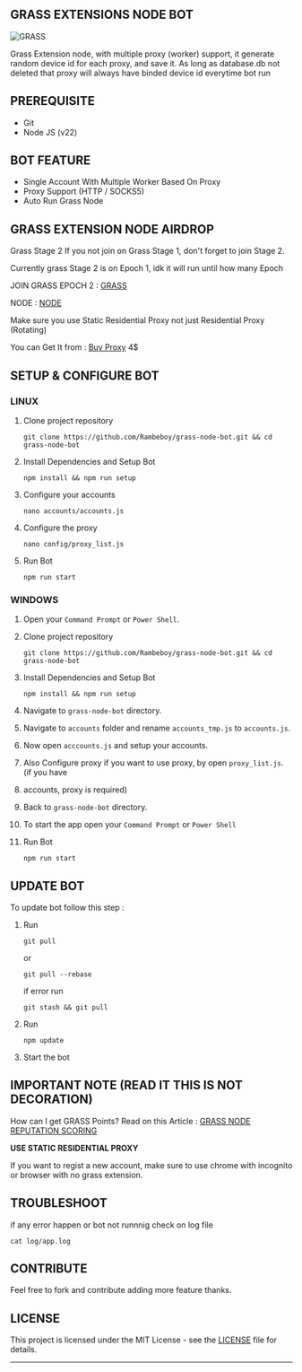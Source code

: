 ## GRASS EXTENSIONS NODE BOT

![GRASS](assets/img1.jpg)

Grass Extension node, with multiple proxy (worker) support, it generate random device id for each proxy, and save it. As long as database.db not deleted that proxy will always have binded device id everytime bot run

## PREREQUISITE

- Git
- Node JS (v22)

## BOT FEATURE

- Single Account With Multiple Worker Based On Proxy
- Proxy Support (HTTP / SOCKS5)
- Auto Run Grass Node

## GRASS EXTENSION NODE AIRDROP

Grass Stage 2
If you not join on Grass Stage 1, don't forget to join Stage 2. 

Currently grass Stage 2 is on Epoch 1, idk it will run until how many Epoch

JOIN GRASS EPOCH 2 : [GRASS](https://app.getgrass.io/register/?referralCode=_D-RVWUQOUA6vDI)

NODE : [NODE](https://app.getgrass.io/dashboard/store)

Make sure you use Static Residential Proxy not just Residential Proxy (Rotating) 

You can Get It from : 
[Buy Proxy](https://iproyal.com/?r=409724) 4$

## SETUP & CONFIGURE BOT

### LINUX

1. Clone project repository
   ```
   git clone https://github.com/Rambeboy/grass-node-bot.git && cd grass-node-bot
   ```
2. Install Dependencies and Setup Bot
   ```
   npm install && npm run setup
   ```
3. Configure your accounts
   ```
   nano accounts/accounts.js
   ```
4. Configure the proxy
   ```
   nano config/proxy_list.js
   ```
5. Run Bot
   ```
   npm run start
   ```
   
### WINDOWS

1. Open your `Command Prompt` or `Power Shell`.

2. Clone project repository
   ```
   git clone https://github.com/Rambeboy/grass-node-bot.git && cd grass-node-bot
   ```
3. Install Dependencies and Setup Bot
   ```
   npm install && npm run setup
   ```

4. Navigate to `grass-node-bot` directory. 

5. Navigate to `accounts` folder and rename `accounts_tmp.js` to `accounts.js`.

6. Now open `acccounts.js` and setup your accounts.

7. Also Configure proxy if you want to use proxy, by open `proxy_list.js`. (if you have 
8. accounts, proxy is required)

9.  Back to `grass-node-bot` directory.

10. To start the app open your `Command Prompt` or `Power Shell`

11. Run Bot
    ```
    npm run start
    ```

## UPDATE BOT

To update bot follow this step :
1. Run
   ```
   git pull
   ```
   or
   ```
   git pull --rebase
   ```
   if error run
   ```
   git stash && git pull
   ```
2. Run
   ```
   npm update
   ```
2. Start the bot

## IMPORTANT NOTE (READ IT THIS IS NOT DECORATION)

How can I get GRASS Points?
Read on this Article : [GRASS NODE REPUTATION SCORING](https://grass-foundation.gitbook.io/grass-docs/architecture/node-reputation-scoring)

**USE STATIC RESIDENTIAL PROXY**

If you want to regist a new account, make sure to use chrome with incognito or browser with no grass extension.

## TROUBLESHOOT

if any error happen or bot not runnnig check on log file
```
cat log/app.log
```

## CONTRIBUTE

Feel free to fork and contribute adding more feature thanks.

## LICENSE

This project is licensed under the MIT License - see the [LICENSE](LICENSE) file for details.

---
